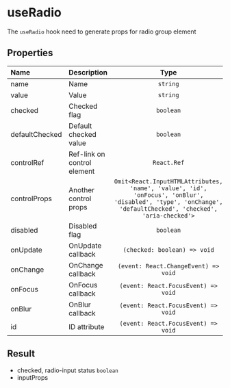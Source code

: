 # useRadio

The `useRadio` hook need to generate props for radio group element

## Properties

| Name           | Description                 |                                                                            Type                                                                            | Default |
| :------------- | :-------------------------- | :--------------------------------------------------------------------------------------------------------------------------------------------------------: | :-----: |
| name           | Name                        |                                                                          `string`                                                                          |         |
| value          | Value                       |                                                                          `string`                                                                          |         |
| checked        | Checked flag                |                                                                         `boolean`                                                                          |         |
| defaultChecked | Default checked value       |                                                                         `boolean`                                                                          |         |
| controlRef     | Ref-link on control element |                                                                        `React.Ref`                                                                         |         |
| controlProps   | Another control props       | `Omit<React.InputHTMLAttributes, 'name', 'value', 'id', 'onFocus', 'onBlur', 'disabled', 'type', 'onChange', 'defaultChecked', 'checked', 'aria-checked'>` |         |
| disabled       | Disabled flag               |                                                                         `boolean`                                                                          |         |
| onUpdate       | OnUpdate callback           |                                                                `(checked: boolean) => void`                                                                |         |
| onChange       | OnChange callback           |                                                            `(event: React.ChangeEvent) => void`                                                            |         |
| onFocus        | OnFocus callback            |                                                            `(event: React.FocusEvent) => void`                                                             |         |
| onBlur         | OnBlur callback             |                                                            `(event: React.FocusEvent) => void`                                                             |         |
| id             | ID attribute                |                                                            `(event: React.FocusEvent) => void`                                                             |         |

## Result

- checked, radio-input status `boolean`
- inputProps
